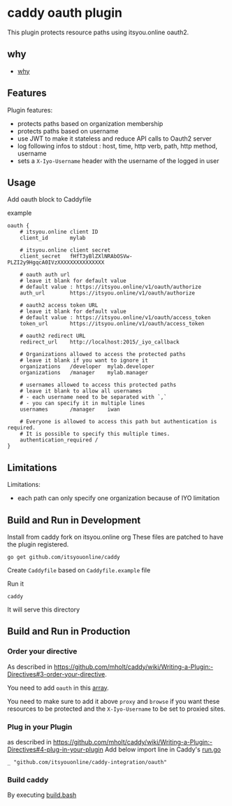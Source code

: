 # caddy oauth plugin

This plugin protects resource paths using itsyou.online oauth2.

## why

- [why](why.md)

## Features

Plugin features:

- protects paths based on organization membership
- protects paths based on username
- use JWT to make it stateless and reduce API calls to Oauth2 server
- log following infos to stdout : host, time, http verb, path, http method, username
- sets a `X-Iyo-Username` header with the username of the logged in user


## Usage
Add oauth block to Caddyfile

example
```
oauth {
    # itsyou.online client ID
    client_id       mylab

    # itsyou.online client secret   
    client_secret   fHfT3yBlZXlNRAbOSVw-PLZI2y9HgqcA0IVzXXXXXXXXXXXXXXX

    # oauth auth url
    # leave it blank for default value
    # default value : https://itsyou.online/v1/oauth/authorize
    auth_url        https://itsyou.online/v1/oauth/authorize

    # oauth2 access token URL
    # leave it blank for default value
    # default value : https://itsyou.online/v1/oauth/access_token
    token_url       https://itsyou.online/v1/oauth/access_token

    # oauth2 redirect URL
    redirect_url    http://localhost:2015/_iyo_callback

    # Organizations allowed to access the protected paths
    # leave it blank if you want to ignore it
    organizations   /developer  mylab.developer
    organizations   /manager    mylab.manager

    # usernames allowed to access this protected paths
    # leave it blank to allow all usernames
    # - each username need to be separated with `,`
    # - you can specify it in multiple lines
    usernames       /manager    iwan

    # Everyone is allowed to access this path but authentication is required.
    # It is possible to specify this multiple times.
    authentication_required /
}

```

## Limitations

Limitations:

- each path can only specify one organization because of IYO limitation

## Build and Run in Development

Install from caddy fork on itsyou.online org
These files are patched to have the plugin registered.

```
go get github.com/itsyouonline/caddy
```

Create `Caddyfile` based on `Caddyfile.example` file

Run it
```
caddy
```

It will serve this directory

## Build and Run in Production

### Order your directive

As described in https://github.com/mholt/caddy/wiki/Writing-a-Plugin:-Directives#3-order-your-directive.

You need to add `oauth` in this [array](https://github.com/mholt/caddy/blob/d3860f95f59b5f18e14ddf3d67b4c44dbbfdb847/caddyhttp/httpserver/plugin.go#L314-L355).

You need to make sure to add it above `proxy` and `browse` if you want these resources to be protected and the `X-Iyo-Username` to be set to proxied sites.

### Plug in your Plugin

as described in https://github.com/mholt/caddy/wiki/Writing-a-Plugin:-Directives#4-plug-in-your-plugin
Add below import line in Caddy's [run.go](https://github.com/mholt/caddy/blob/master/caddy/caddymain/run.go)


```
_ "github.com/itsyouonline/caddy-integration/oauth"
```

### Build caddy

By executing [build.bash](https://github.com/mholt/caddy/blob/d3860f95f59b5f18e14ddf3d67b4c44dbbfdb847/caddy/build.bash)
